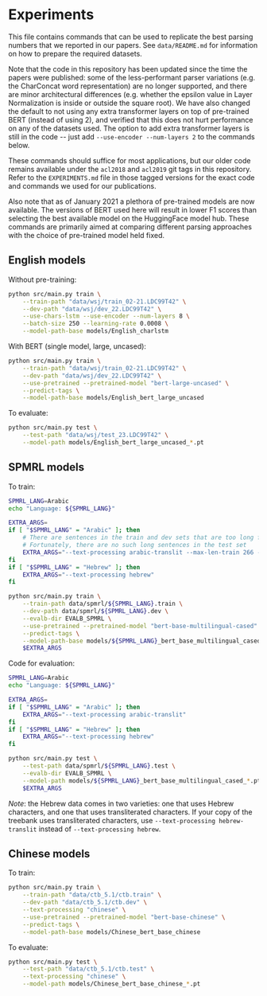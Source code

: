 # Experiments

This file contains commands that can be used to replicate the best parsing numbers that we reported in our papers. See `data/README.md` for information on how to prepare the required datasets.

Note that the code in this repository has been updated since the time the papers were published: some of the less-performant parser variations (e.g. the CharConcat word representation) are no longer supported, and there are minor architectural differences (e.g. whether the epsilon value in Layer Normalization is inside or outside the square root). We have also changed the default to not using any extra transformer layers on top of pre-trained BERT (instead of using 2), and verified that this does not hurt performance on any of the datasets used. The option to add extra transformer layers is still in the code -- just add `--use-encoder --num-layers 2` to the commands below.

These commands should suffice for most applications, but our older code remains available under the `acl2018` and `acl2019` git tags in this repository. Refer to the `EXPERIMENTS.md` file in those tagged versions for the exact code and commands we used for our publications.

Also note that as of January 2021 a plethora of pre-trained models are now available. The versions of BERT used here will result in lower F1 scores than selecting the best available model on the HuggingFace model hub. These commands are primarily aimed at comparing different parsing approaches with the choice of pre-trained model held fixed.

## English models

Without pre-training:
```bash
python src/main.py train \
    --train-path "data/wsj/train_02-21.LDC99T42" \
    --dev-path "data/wsj/dev_22.LDC99T42" \
    --use-chars-lstm --use-encoder --num-layers 8 \
    --batch-size 250 --learning-rate 0.0008 \
    --model-path-base models/English_charlstm
```

With BERT (single model, large, uncased):
```bash
python src/main.py train \
    --train-path "data/wsj/train_02-21.LDC99T42" \
    --dev-path "data/wsj/dev_22.LDC99T42" \
    --use-pretrained --pretrained-model "bert-large-uncased" \
    --predict-tags \
    --model-path-base models/English_bert_large_uncased
```

To evaluate:
```bash
python src/main.py test \
    --test-path "data/wsj/test_23.LDC99T42" \
    --model-path models/English_bert_large_uncased_*.pt
```

## SPMRL models

To train:
```bash
SPMRL_LANG=Arabic
echo "Language: ${SPMRL_LANG}"

EXTRA_ARGS=
if [ "$SPMRL_LANG" = "Arabic" ]; then
    # There are sentences in the train and dev sets that are too long for BERT.
    # Fortunately, there are no such long sentences in the test set
    EXTRA_ARGS="--text-processing arabic-translit --max-len-train 266 --max-len-dev 494"
fi
if [ "$SPMRL_LANG" = "Hebrew" ]; then
    EXTRA_ARGS="--text-processing hebrew"
fi

python src/main.py train \
    --train-path data/spmrl/${SPMRL_LANG}.train \
    --dev-path data/spmrl/${SPMRL_LANG}.dev \
    --evalb-dir EVALB_SPMRL \
    --use-pretrained --pretrained-model "bert-base-multilingual-cased" \
    --predict-tags \
    --model-path-base models/${SPMRL_LANG}_bert_base_multilingual_cased \
    $EXTRA_ARGS
```

Code for evaluation:
```bash
SPMRL_LANG=Arabic
echo "Language: ${SPMRL_LANG}"

EXTRA_ARGS=
if [ "$SPMRL_LANG" = "Arabic" ]; then
    EXTRA_ARGS="--text-processing arabic-translit"
fi
if [ "$SPMRL_LANG" = "Hebrew" ]; then
    EXTRA_ARGS="--text-processing hebrew"
fi

python src/main.py test \
    --test-path data/spmrl/${SPMRL_LANG}.test \
    --evalb-dir EVALB_SPMRL \
    --model-path models/${SPMRL_LANG}_bert_base_multilingual_cased_*.pt \
    $EXTRA_ARGS
```

*Note*: the Hebrew data comes in two varieties: one that uses Hebrew characters, and one that uses transliterated characters. If your copy of the treebank uses transliterated characters, use `--text-processing hebrew-translit` instead of `--text-processing hebrew`.


## Chinese models

To train:
```bash
python src/main.py train \
    --train-path "data/ctb_5.1/ctb.train" \
    --dev-path "data/ctb_5.1/ctb.dev" \
    --text-processing "chinese" \
    --use-pretrained --pretrained-model "bert-base-chinese" \
    --predict-tags \
    --model-path-base models/Chinese_bert_base_chinese
```

To evaluate:
```bash
python src/main.py test \
    --test-path "data/ctb_5.1/ctb.test" \
    --text-processing "chinese" \
    --model-path models/Chinese_bert_base_chinese_*.pt
```
